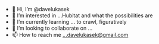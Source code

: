 - 👋 Hi, I’m @davelukasek
- 👀 I’m interested in ...Hubitat and what the possibilities are
- 🌱 I’m currently learning ... to crawl, figuratively
- 💞️ I’m looking to collaborate on ...
- 📫 How to reach me ...davelukasek@gmail.com

<!---
davelukasek/davelukasek is a ✨ special ✨ repository because its `README.md` (this file) appears on your GitHub profile.
You can click the Preview link to take a look at your changes.
--->
